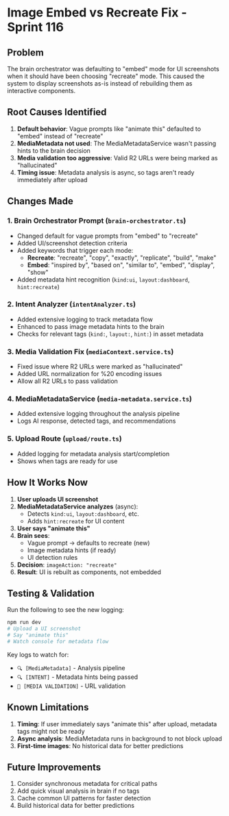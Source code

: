 # Image Embed vs Recreate Fix - Sprint 116

## Problem
The brain orchestrator was defaulting to "embed" mode for UI screenshots when it should have been choosing "recreate" mode. This caused the system to display screenshots as-is instead of rebuilding them as interactive components.

## Root Causes Identified

1. **Default behavior**: Vague prompts like "animate this" defaulted to "embed" instead of "recreate"
2. **MediaMetadata not used**: The MediaMetadataService wasn't passing hints to the brain decision
3. **Media validation too aggressive**: Valid R2 URLs were being marked as "hallucinated"
4. **Timing issue**: Metadata analysis is async, so tags aren't ready immediately after upload

## Changes Made

### 1. Brain Orchestrator Prompt (`brain-orchestrator.ts`)
- Changed default for vague prompts from "embed" to "recreate"
- Added UI/screenshot detection criteria
- Added keywords that trigger each mode:
  - **Recreate**: "recreate", "copy", "exactly", "replicate", "build", "make"
  - **Embed**: "inspired by", "based on", "similar to", "embed", "display", "show"
- Added metadata hint recognition (`kind:ui`, `layout:dashboard`, `hint:recreate`)

### 2. Intent Analyzer (`intentAnalyzer.ts`)
- Added extensive logging to track metadata flow
- Enhanced to pass image metadata hints to the brain
- Checks for relevant tags (`kind:`, `layout:`, `hint:`) in asset metadata

### 3. Media Validation Fix (`mediaContext.service.ts`)
- Fixed issue where R2 URLs were marked as "hallucinated"
- Added URL normalization for %20 encoding issues
- Allow all R2 URLs to pass validation

### 4. MediaMetadataService (`media-metadata.service.ts`)
- Added extensive logging throughout the analysis pipeline
- Logs AI response, detected tags, and recommendations

### 5. Upload Route (`upload/route.ts`)
- Added logging for metadata analysis start/completion
- Shows when tags are ready for use

## How It Works Now

1. **User uploads UI screenshot**
2. **MediaMetadataService analyzes** (async):
   - Detects `kind:ui`, `layout:dashboard`, etc.
   - Adds `hint:recreate` for UI content
3. **User says "animate this"**
4. **Brain sees**:
   - Vague prompt → defaults to recreate (new)
   - Image metadata hints (if ready)
   - UI detection rules
5. **Decision**: `imageAction: "recreate"`
6. **Result**: UI is rebuilt as components, not embedded

## Testing & Validation

Run the following to see the new logging:
```bash
npm run dev
# Upload a UI screenshot
# Say "animate this"
# Watch console for metadata flow
```

Key logs to watch for:
- `🔍 [MediaMetadata]` - Analysis pipeline
- `🔍 [INTENT]` - Metadata hints being passed
- `📸 [MEDIA VALIDATION]` - URL validation

## Known Limitations

1. **Timing**: If user immediately says "animate this" after upload, metadata tags might not be ready
2. **Async analysis**: MediaMetadata runs in background to not block upload
3. **First-time images**: No historical data for better predictions

## Future Improvements

1. Consider synchronous metadata for critical paths
2. Add quick visual analysis in brain if no tags
3. Cache common UI patterns for faster detection
4. Build historical data for better predictions